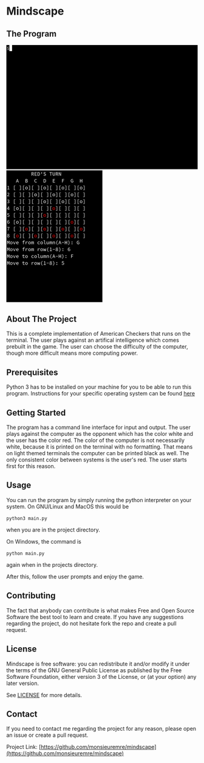 # Mindscape

## The Program

![gif](https://raw.githubusercontent.com/monsieuremre/mindscape/main/media/checkers.gif) ![photo](https://raw.githubusercontent.com/monsieuremre/mindscape/main/media/pic.png)

## About The Project

This is a complete implementation of American Checkers that runs on the terminal. The user plays against an artifical intelligence which comes prebuilt in the game. The user can choose the difficulty of the computer, though more difficult means more computing power.

## Prerequisites

Python 3 has to be installed on your machine for you to be able to run this program. Instructions for your specific operating system can be found [here](https://www.python.org)

## Getting Started

The program has a command line interface for input and output. The user plays against the computer as the opponent which has the color white and the user has the color red. The color of the computer is not necessarily white, because it is printed on the terminal with no formatting. That means on light themed terminals the computer can be printed black as well. The only consistent color between systems is the user's red. The user starts first for this reason.

## Usage

You can run the program by simply running the python interpreter on your system. On GNU/Linux and MacOS this would be
```
python3 main.py
```
when you are in the project directory.

On Windows, the command is
```
python main.py
```
again when in the projects directory.

After this, follow the user prompts and enjoy the game.

## Contributing

The fact that anybody can contribute is what makes Free and Open Source Software the best tool to learn and create.
If you have any suggestions regarding the project, do not hesitate fork the repo and create a pull request.

## License

Mindscape is free software: you can redistribute it and/or modify it under the terms of the GNU General Public License as published by the Free Software Foundation, either version 3 of the License, or (at your option) any later version. 

See [LICENSE](LICENSE) for more details.

## Contact

If you need to contact me regarding the project for any reason, please open an issue or create a pull request.

Project Link: [https://github.com/monsieuremre/mindscape](https://github.com/monsieuremre/mindscape)
